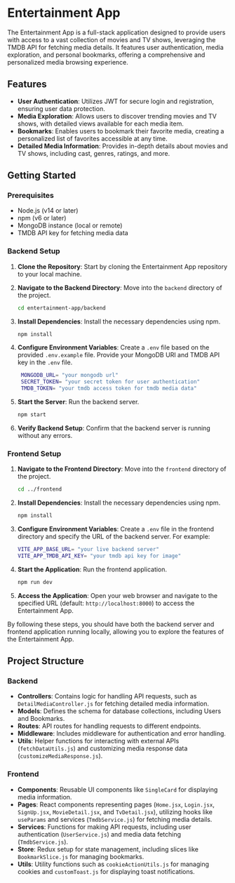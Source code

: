 # Entertainment App

The Entertainment App is a full-stack application designed to provide users with access to a vast collection of movies and TV shows, leveraging the TMDB API for fetching media details. It features user authentication, media exploration, and personal bookmarks, offering a comprehensive and personalized media browsing experience.

## Features

- **User Authentication**: Utilizes JWT for secure login and registration, ensuring user data protection.
- **Media Exploration**: Allows users to discover trending movies and TV shows, with detailed views available for each media item.
- **Bookmarks**: Enables users to bookmark their favorite media, creating a personalized list of favorites accessible at any time.
- **Detailed Media Information**: Provides in-depth details about movies and TV shows, including cast, genres, ratings, and more.

## Getting Started

### Prerequisites

- Node.js (v14 or later)
- npm (v6 or later)
- MongoDB instance (local or remote)
- TMDB API key for fetching media data

### Backend Setup

1. **Clone the Repository**: Start by cloning the Entertainment App repository to your local machine.
  
   
2. **Navigate to the Backend Directory**: Move into the `backend` directory of the project.
   ```bash
   cd entertainment-app/backend
   ```

3. **Install Dependencies**: Install the necessary dependencies using npm.
   ```bash
   npm install
   ```

4. **Configure Environment Variables**: Create a `.env` file based on the provided `.env.example` file. Provide your MongoDB URI and TMDB API key in the `.env` file.
   ```bash
    MONGODB_URL= "your mongodb url"
    SECRET_TOKEN= "your secret token for user authentication"
    TMDB_TOKEN= "your tmdb access token for tmdb media data"
   ```

5. **Start the Server**: Run the backend server.
   ```bash
   npm start
   ```

6. **Verify Backend Setup**: Confirm that the backend server is running without any errors.

### Frontend Setup

1. **Navigate to the Frontend Directory**: Move into the `frontend` directory of the project.
   ```bash
   cd ../frontend
   ```

2. **Install Dependencies**: Install the necessary dependencies using npm.
   ```bash
   npm install
   ```

3. **Configure Environment Variables**: Create a `.env` file in the frontend directory and specify the URL of the backend server. For example:
   ```bash
   VITE_APP_BASE_URL= "your live backend server"
   VITE_APP_TMDB_API_KEY= "your tmdb api key for image"
   ```

4. **Start the Application**: Run the frontend application.
   ```bash
   npm run dev
   ```

5. **Access the Application**: Open your web browser and navigate to the specified URL (default: `http://localhost:8000`) to access the Entertainment App.

By following these steps, you should have both the backend server and frontend application running locally, allowing you to explore the features of the Entertainment App.
## Project Structure

### Backend

- **Controllers**: Contains logic for handling API requests, such as `DetailMediaController.js` for fetching detailed media information.
- **Models**: Defines the schema for database collections, including Users and Bookmarks.
- **Routes**: API routes for handling requests to different endpoints.
- **Middleware**: Includes middleware for authentication and error handling.
- **Utils**: Helper functions for interacting with external APIs (`fetchDataUtils.js`) and customizing media response data (`customizeMediaResponse.js`).

### Frontend

- **Components**: Reusable UI components like `SingleCard` for displaying media information.
- **Pages**: React components representing pages (`Home.jsx`, `Login.jsx`, `SignUp.jsx`, `MovieDetail.jsx`, and `TvDetail.jsx`), utilizing hooks like `useParams` and services (`TmdbService.js`) for fetching media details.
- **Services**: Functions for making API requests, including user authentication (`UserService.js`) and media data fetching (`TmdbService.js`).
- **Store**: Redux setup for state management, including slices like `BookmarkSlice.js` for managing bookmarks.
- **Utils**: Utility functions such as `cookieActionUtils.js` for managing cookies and `customToast.js` for displaying toast notifications.




